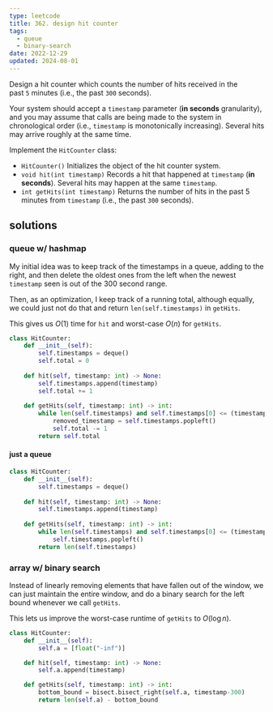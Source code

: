 ```yaml
---
type: leetcode
title: 362. design hit counter
tags:
  - queue
  - binary-search
date: 2022-12-29
updated: 2024-08-01
---
```


Design a hit counter which counts the number of hits received in the past `5` minutes (i.e., the past `300` seconds).

Your system should accept a `timestamp` parameter (**in seconds** granularity), and you may assume that calls are being made to the system in chronological order (i.e., `timestamp` is monotonically increasing). Several hits may arrive roughly at the same time.

Implement the `HitCounter` class:

- `HitCounter()` Initializes the object of the hit counter system.
- `void hit(int timestamp)` Records a hit that happened at `timestamp` (**in seconds**). Several hits may happen at the same `timestamp`.
- `int getHits(int timestamp)` Returns the number of hits in the past 5 minutes from `timestamp` (i.e., the past `300` seconds).

## solutions

### queue w/ hashmap

My initial idea was to keep track of the timestamps in a queue, adding to the right, and then delete the oldest ones from the left when the newest `timestamp` seen is out of the 300 second range.

Then, as an optimization, I keep track of a running total, although equally, we could just not do that and return `len(self.timestamps)` in `getHits`.

This gives us $O(1)$ time for `hit` and worst-case $O(n)$ for `getHits`.

```python
class HitCounter:
	def __init__(self):
		self.timestamps = deque()
		self.total = 0
	  
	def hit(self, timestamp: int) -> None:
		self.timestamps.append(timestamp)
		self.total += 1
	  
	def getHits(self, timestamp: int) -> int:
		while len(self.timestamps) and self.timestamps[0] <= (timestamp-300):
			removed_timestamp = self.timestamps.popleft()
			self.total -= 1
		return self.total
```

#### just a queue

```python
class HitCounter:
	def __init__(self):
		self.timestamps = deque()
	  
	def hit(self, timestamp: int) -> None:
		self.timestamps.append(timestamp)
	  
	def getHits(self, timestamp: int) -> int:
		while len(self.timestamps) and self.timestamps[0] <= (timestamp-300):
			self.timestamps.popleft()
		return len(self.timestamps)
```

### array w/ binary search

Instead of linearly removing elements that have fallen out of the window, we can just maintain the entire window, and do a binary search for the left bound whenever we call `getHits`.

This lets us improve the worst-case runtime of `getHits` to $O(\log n)$.

```python
class HitCounter:
	def __init__(self):
		self.a = [float("-inf")]

	def hit(self, timestamp: int) -> None:
		self.a.append(timestamp)

	def getHits(self, timestamp: int) -> int:
		bottom_bound = bisect.bisect_right(self.a, timestamp-300)
		return len(self.a) - bottom_bound
```
